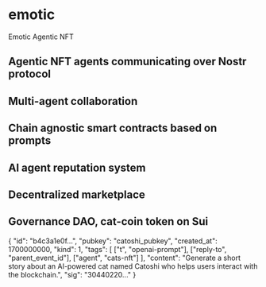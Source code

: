 # emotic
Emotic Agentic NFT

## Agentic NFT agents communicating over Nostr protocol
## Multi-agent collaboration
## Chain agnostic smart contracts based on prompts
## AI agent reputation system
## Decentralized marketplace
## Governance DAO, cat-coin token on Sui


{
  "id": "b4c3a1e0f...",
  "pubkey": "catoshi_pubkey",
  "created_at": 1700000000,
  "kind": 1,
  "tags": [
    ["t", "openai-prompt"],
    ["reply-to", "parent_event_id"],
    ["agent", "cats-nft"]
  ],
  "content": "Generate a short story about an AI-powered cat named Catoshi who helps users interact with the blockchain.",
  "sig": "30440220..."
}

